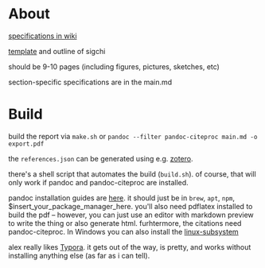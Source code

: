 # About

[specifications in wiki](Upload_Draft_Conference_Paper_Jan_24)

[template](https://sigchi.org/templates/) and outline of sigchi

should be 9-10 pages (including figures, pictures, sketches, etc)

section-specific specifications are in the main.md

# Build 

build the report via `make.sh` or `pandoc --filter pandoc-citeproc main.md -o export.pdf`

the `references.json` can be generated using e.g. [zotero](https://www.zotero.org/).

there's a shell script that automates the build (`build.sh`). of course, that will only work if pandoc and pandoc-citeproc are installed.

pandoc installation guides are [here](https://pandoc.org/installing.html). it should just be in `brew`, `apt`, `npm`, $insert_your_package_manager_here. you'll also need pdflatex installed to build the pdf – however, you can just use an editor with markdown preview to write the thing or also generate html. furhtermore, the citations need pandoc-citeproc. In Windows you can also install the [linux-subsystem](https://docs.microsoft.com/en-us/windows/wsl/install-win10)

alex really likes [Typora](https://typora.io). it gets out of the way, is pretty, and works without installing anything else (as far as i can tell).

